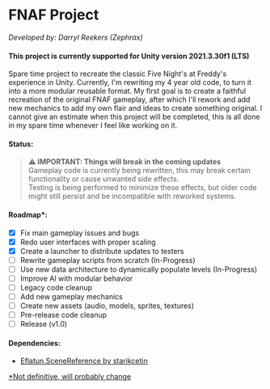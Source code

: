 # FNAF Project
<i>Developed by: Darryl Reekers (Zephrax)</i>
<h4>This project is currently supported for Unity version 2021.3.30f1 (LTS)</h3>

Spare time project to recreate the classic Five Night's at Freddy's experience in Unity.
Currently, I'm rewriting my 4 year old code, to turn it into a more modular reusable format.
My first goal is to create a faithful recreation of the original FNAF gameplay, after which I'll rework and add new mechanics to add my own flair and ideas to create something original.
I cannot give an estimate when this project will be completed, this is all done in my spare time whenever I feel like working on it.

<h4>Status: </h4>

> **⚠ IMPORTANT: Things will break in the coming updates**   
> Gameplay code is currently being rewritten, this may break certain functionality or cause unwanted side effects.   
> Testing is being performed to minimize these effects, but older code might still persist and be incompatible with reworked systems.

<h4>Roadmap*:</h4>

- [X] Fix main gameplay issues and bugs
- [X] Redo user interfaces with proper scaling
- [X] Create a launcher to distribute updates to testers
- [ ] Rewrite gameplay scripts from scratch (In-Progress)
- [ ] Use new data architecture to dynamically populate levels (In-Progress)
- [ ] Improve AI with modular behavior
- [ ] Legacy code cleanup
- [ ] Add new gameplay mechanics
- [ ] Create new assets (audio, models, sprites, textures)
- [ ] Pre-release code cleanup
- [ ] Release (v1.0)

<h4>Dependencies:</h4>
<ul>
 <li><a href="https://github.com/starikcetin/Eflatun.SceneReference/">Eflatun.SceneReference by starikcetin</li>
</ul>

*Not definitive, will probably change
